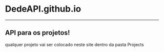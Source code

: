# DedeAPI.github.io

---

## API para os projetos!

qualquer projeto vai ser colocado neste site dentro da pasta Projects
